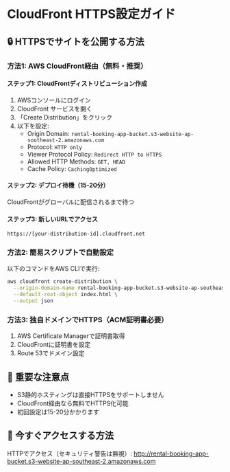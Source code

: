 # CloudFront HTTPS設定ガイド

## 🔒 HTTPSでサイトを公開する方法

### 方法1: AWS CloudFront経由（無料・推奨）

#### ステップ1: CloudFrontディストリビューション作成
1. AWSコンソールにログイン
2. CloudFront サービスを開く
3. 「Create Distribution」をクリック
4. 以下を設定:
   - Origin Domain: `rental-booking-app-bucket.s3-website-ap-southeast-2.amazonaws.com`
   - Protocol: `HTTP only`
   - Viewer Protocol Policy: `Redirect HTTP to HTTPS`
   - Allowed HTTP Methods: `GET, HEAD`
   - Cache Policy: `CachingOptimized`

#### ステップ2: デプロイ待機（15-20分）
CloudFrontがグローバルに配信されるまで待つ

#### ステップ3: 新しいURLでアクセス
```
https://[your-distribution-id].cloudfront.net
```

### 方法2: 簡易スクリプトで自動設定

以下のコマンドをAWS CLIで実行:

```bash
aws cloudfront create-distribution \
  --origin-domain-name rental-booking-app-bucket.s3-website-ap-southeast-2.amazonaws.com \
  --default-root-object index.html \
  --output json
```

### 方法3: 独自ドメインでHTTPS（ACM証明書必要）

1. AWS Certificate Managerで証明書取得
2. CloudFrontに証明書を設定
3. Route 53でドメイン設定

## 📝 重要な注意点

- S3静的ホスティングは直接HTTPSをサポートしません
- CloudFront経由なら無料でHTTPS化可能
- 初回設定は15-20分かかります

## 🚀 今すぐアクセスする方法

HTTPでアクセス（セキュリティ警告は無視）:
http://rental-booking-app-bucket.s3-website-ap-southeast-2.amazonaws.com